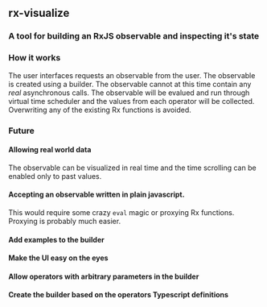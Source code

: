 ## rx-visualize

### A tool for building an RxJS observable and inspecting it's state 


### How it works

The user interfaces requests an observable from the user.
The observable is created using a builder.
The observable cannot at this time contain any *real* asynchronous calls.
The observable will be evalued and run through virtual time scheduler and the 
values from each operator will be collected.
Overwriting any of the existing Rx functions is avoided.


### Future

#### Allowing real world data

The observable can be visualized in real time
and the time scrolling can be enabled only to past values.

#### Accepting an observable written in plain javascript.

This would require some crazy `eval` magic or proxying Rx functions.
Proxying is probably much easier.

#### Add examples to the builder

#### Make the UI easy on the eyes

#### Allow operators with arbitrary parameters in the builder

#### Create the builder based on the operators Typescript definitions
